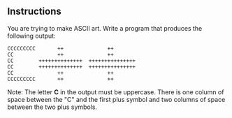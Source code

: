 ## Instructions
You are trying to make ASCII art. Write a program that produces the following output:

```
CCCCCCCCC       ++              ++
CC              ++              ++
CC        ++++++++++++++  +++++++++++++++
CC        ++++++++++++++  +++++++++++++++
CC              ++              ++
CCCCCCCCC       ++              ++
```
Note: The letter **C** in the output must be uppercase. There is one column of space between the "C" and the first plus symbol and two columns of space between the two plus symbols.
